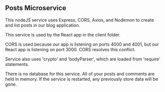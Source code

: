 ## Posts Microservice

This nodeJS service uses Express, CORS, Axios, and Nodemon to create and list posts in our blog application.

This service is used by the React app in the client folder.

CORS is used because our app is listening on ports 4000 and 4001, but our React app is listening on port 3000. CORS resolves this conflict.

Service also uses 'crypto' and 'bodyParser', which are loaded from 'require' statements.

There is no database for this service. All of your posts and comments are held in memory. If the service is restarted, any previously store data will be gone.